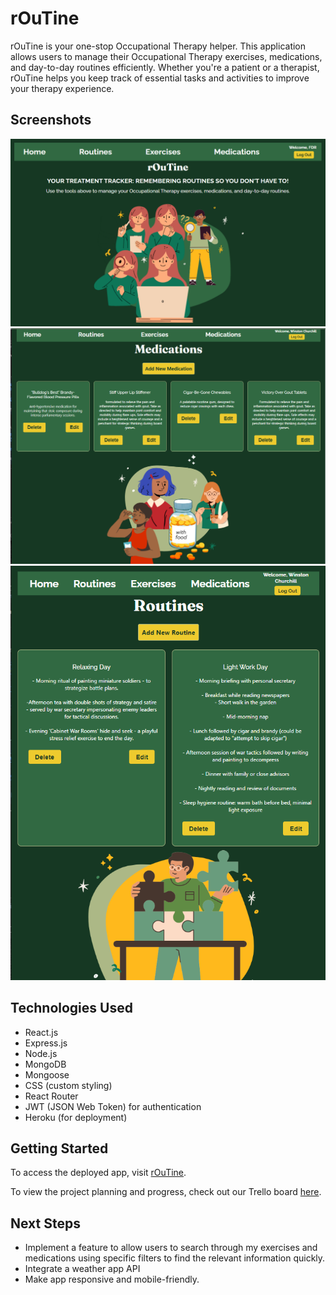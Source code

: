 # rOuTine
rOuTine is your one-stop Occupational Therapy helper. This application allows users to manage their Occupational Therapy exercises, medications, and day-to-day routines efficiently. Whether you're a patient or a therapist, rOuTine helps you keep track of essential tasks and activities to improve your therapy experience.

## Screenshots
![Home Page ](https://github.com/redhedredemption/routine/blob/main/public/images/home_page.PNG?raw=true)
![Medications Page ](https://github.com/redhedredemption/routine/blob/main/public/images/medications_page.PNG?raw=true)
![Routines Page ](https://github.com/redhedredemption/routine/blob/main/public/images/routines_page.PNG?raw=true)


## Technologies Used
- React.js
- Express.js
- Node.js
- MongoDB
- Mongoose
- CSS (custom styling)
- React Router
- JWT (JSON Web Token) for authentication
- Heroku (for deployment)

## Getting Started
To access the deployed app, visit [rOuTine](https://routine-d0a813473d45.herokuapp.com//).

To view the project planning and progress, check out our Trello board [here](https://trello.com/b/bq4R6qiz/routine).

## Next Steps
- Implement a feature to allow users to search through my exercises and medications using specific filters to find the relevant information quickly.
- Integrate a weather app API
- Make app responsive and mobile-friendly.
